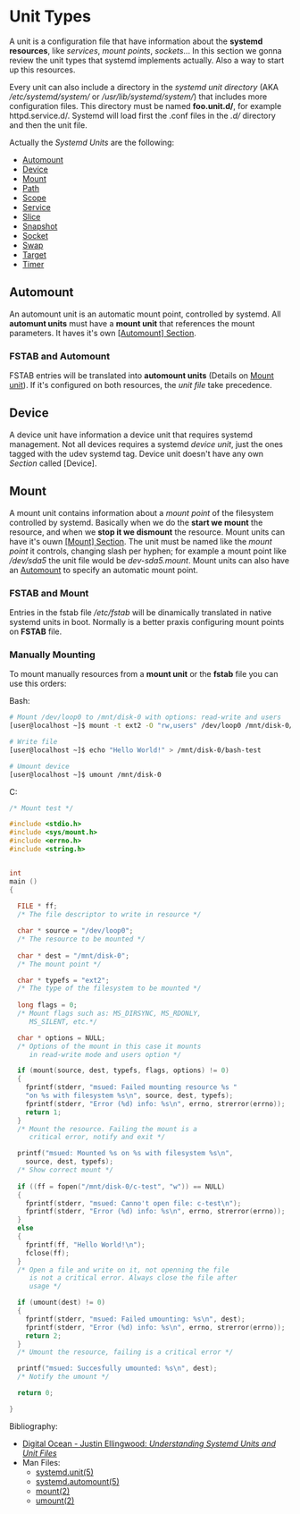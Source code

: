 <!-- 

	Bruno Mondelo Giaramita                                    
	mondelob14@gmail.com                                       
	isx48185462                                                
	Escola del Treball de Barcelona 2017-04-26
	
															 -->
                                                             
# Unit Types

A unit is a configuration file that have information about the **systemd
resources**, like *services*, *mount points*, *sockets*... In this
section we gonna review the unit types that systemd implements actually.
Also a way to start up this resources.

Every unit can also include a directory in the *systemd unit directory*
(AKA */etc/systemd/system/* or */usr/lib/systemd/system/*) that
includes more configuration files. This directory must be named
**foo.unit.d/**, for example httpd.service.d/. Systemd will load first
the .conf files in the *.d/* directory and then the unit file.

Actually the *Systemd Units* are the following:
* [Automount](#automount)
* [Device](#device)
* [Mount](#mount)
* [Path](#path)
* [Scope](#scope)
* [Service](#service)
* [Slice](#slice)
* [Snapshot](#snapshot)
* [Socket](#socket)
* [Swap](#swap)
* [Target](#target)
* [Timer](#timer)

## Automount
An automount unit is an automatic mount point, controlled by systemd. All
**automunt units** must have a **mount unit** that references the mount
parameters. It haves it's own [[Automount] Section](sections.md#automount).

### FSTAB and Automount
FSTAB entries will be translated into **automount units** (Details on
[Mount unit](#mount)). If it's configured on both resources, the *unit
file* take precedence.

## Device
A device unit have information a device unit that requires systemd
management. Not all devices requires a systemd *device unit*, just the
ones tagged with the udev systemd tag. Device unit doesn't have any own
*Section* called [Device].

## Mount
A mount unit contains information about a *mount point* of the filesystem
controlled by systemd. Basically when we do the **start we mount** the resource,
and when we **stop it we dismount** the resource. Mount units can have it's
ouwn [[Mount] Section](sections.md#mount). The unit must be named like the
*mount point* it controls, changing slash per hyphen; for example a mount
point like */dev/sda5* the unit file would be *dev-sda5.mount*. Mount
units can also have an [Automount](#automount) to specify an automatic
mount point.

### FSTAB and Mount
Entries in the fstab file */etc/fstab* will be dinamically translated in
native systemd units in boot. Normally is a better praxis configuring mount
points on **FSTAB** file.

### Manually Mounting
To mount manually resources from a **mount unit** or the **fstab** file
you can use this orders:

Bash:

```bash
# Mount /dev/loop0 to /mnt/disk-0 with options: read-write and users
[user@localhost ~]$ mount -t ext2 -O "rw,users" /dev/loop0 /mnt/disk-0/

# Write file
[user@localhost ~]$ echo "Hello World!" > /mnt/disk-0/bash-test

# Umount device
[user@localhost ~]$ umount /mnt/disk-0
```

C:

```c
/* Mount test */

#include <stdio.h>
#include <sys/mount.h>
#include <errno.h>
#include <string.h>


int
main ()
{
  
  FILE * ff;
  /* The file descriptor to write in resource */

  char * source = "/dev/loop0";
  /* The resource to be mounted */
  
  char * dest = "/mnt/disk-0";
  /* The mount point */

  char * typefs = "ext2";
  /* The type of the filesystem to be mounted */
  
  long flags = 0;
  /* Mount flags such as: MS_DIRSYNC, MS_RDONLY,
     MS_SILENT, etc.*/

  char * options = NULL;
  /* Options of the mount in this case it mounts
     in read-write mode and users option */

  if (mount(source, dest, typefs, flags, options) != 0)
  {
    fprintf(stderr, "msued: Failed mounting resource %s "
	"on %s with filesystem %s\n", source, dest, typefs);
    fprintf(stderr, "Error (%d) info: %s\n", errno, strerror(errno));
    return 1;
  }
  /* Mount the resource. Failing the mount is a 
     critical error, notify and exit */

  printf("msued: Mounted %s on %s with filesystem %s\n",
	source, dest, typefs);
  /* Show correct mount */ 
  
  if ((ff = fopen("/mnt/disk-0/c-test", "w")) == NULL)
  {
    fprintf(stderr, "msued: Canno't open file: c-test\n");
    fprintf(stderr, "Error (%d) info: %s\n", errno, strerror(errno));
  }
  else
  {
    fprintf(ff, "Hello World!\n");
    fclose(ff);
  }
  /* Open a file and write on it, not openning the file
     is not a critical error. Always close the file after
     usage */

  if (umount(dest) != 0)
  {
    fprintf(stderr, "msued: Failed umounting: %s\n", dest);
    fprintf(stderr, "Error (%d) info: %s\n", errno, strerror(errno));
    return 2;
  }
  /* Umount the resource, failing is a critical error */

  printf("msued: Succesfully umounted: %s\n", dest);
  /* Notify the umount */

  return 0;

}
```


Bibliography:
* [Digital Ocean - Justin Ellingwood: *Understanding Systemd Units and Unit Files*](https://www.digitalocean.com/community/tutorials/understanding-systemd-units-and-unit-files)
* Man Files:
	* [systemd.unit(5)](http://man7.org/linux/man-pages/man5/systemd.unit.5.html)
	* [systemd.automount(5)](http://man7.org/linux/man-pages/man5/systemd.automount.5.html)
 	* [mount(2)](http://man7.org/linux/man-pages/man2/mount.2.html)
	* [umount(2)](http://man7.org/linux/man-pages/man2/umount.2.html)
